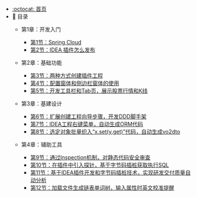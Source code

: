 - [:octocat: 首页](/README)
- :memo: 目录
   - 第1章：开发入门
   
       - [第1节：Spring Cloud](/md/idea-plugin/2021-08-27-技术调研IDEA插件怎么开发.md)
       - [第2节：IDEA 插件怎么发布](/md/idea-plugin/2021-08-29-技术实践IDEA插件怎么发布.md)
   
   - 第2章：基础功能
   
       - [第3节：两种方式创建插件工程](/md/idea-plugin/2021-10-18-第一节：两种方式创建插件工程.md)
       - [第4节：配置窗体和侧边栏窗体的使用](/md/idea-plugin/2021-11-03-第二节：配置窗体和侧边栏窗体的使用.md)
       - [第5节：开发工具栏和Tab页，展示股票行情和K线](/md/idea-plugin/2021-11-18-第三节：开发工具栏和Tab页展示股票行情和K线.md)
   
   - 第3章：基建设计
   
       - [第6节：扩展创建工程向导步骤，开发DDD脚手架](/md/idea-plugin/2021-11-24-第四节：扩展创建工程向导步骤开发DDD脚手架.md)
       - [第7节：IDEA工程右键菜单，自动生成ORM代码](/md/idea-plugin/2021-12-08-第五节：IDEA工程右键菜单自动生成ORM代码.md)
       - [第8节：选定对象批量织入“x.set(y.get)”代码，自动生成vo2dto](/md/idea-plugin/2021-12-14-第六节：以织入代码的方式自动处理vo2dto.md)
   
   - 第4章：辅助工具
       
       - [第9节：通过Inspection机制，对静态代码安全审查](/md/idea-plugin/2021-12-22-第7节：通过Inspection机制为静态代码安全审查.md)
       - [第10节：在插件中引入探针，基于字节码插桩获取执行SQL](/md/idea-plugin/2022-01-17-第8节：在插件中引入探针基于字节码插桩获取执行SQL.md)
       - [第11节：基于IDEA插件开发和字节码插桩技术，实现研发交付质量自动分析](/md/idea-plugin/2022-01-22-第9节：加载文件生成链表单词树输入属性时英文校准提醒.md)
       - [第12节：加载文件生成链表单词树，输入属性时英文校准提醒](/md/idea-plugin/2022-01-23-第10节：基于字节码插桩采集数据实现代码交付质量自动分析.md)
